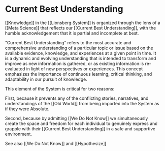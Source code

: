 # Current Best Understanding

[[Knowledge]] in the [[Lionsberg System]] is organized through the lens of a [[Meta Science]] that reflects our [[Current Best Understanding]], with the humble acknowledgement that it is partial and incomplete at best. 

"Current Best Understanding" refers to the most accurate and comprehensive understanding of a particular topic or issue based on the available evidence, knowledge, and experiences at a given point in time. It is a dynamic and evolving understanding that is intended to transform and improve as new information is gathered, or as existing information is re-evaluated in light of new perspectives or experiences. This concept emphasizes the importance of continuous learning, critical thinking, and adaptability in our pursuit of knowledge.

This element of the System is critical for two reasons: 

First, because it prevents any of the conflicting stories, narratives, and understandings of the [[Old World]] from being imported into the System as if they were Absolute. 

Second, because by admitting [[We Do Not Know]] we simultaneously create the space and freedom for each individual to genuinely express and grapple with their [[Current Best Understanding]] in a safe and supportive environment. 

See also [[We Do Not Know]] and [[Hypothesize]] 